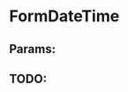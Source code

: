 # FormDateTime

## Params:

## TODO:

<!--
 @since 2021.01.23, 19:44
 @changed 2021.01.23, 19:44
-->
